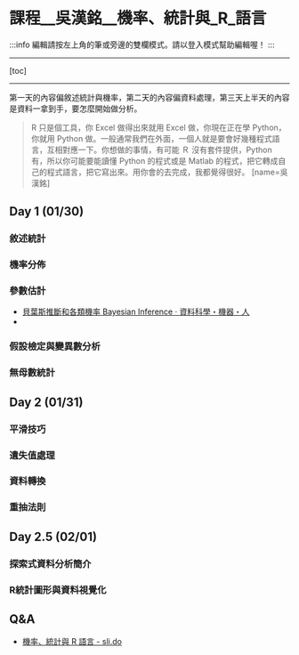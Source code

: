 # 課程__吳漢銘__機率、統計與_R_語言

:::info
編輯請按左上角的筆<i class="fa fa-pencil"></i>或旁邊的雙欄模式<i class="fa fa-columns"></i>。請以登入模式幫助編輯喔！
:::

---

<!-- toc -->[toc]

---

第一天的內容偏敘述統計與機率，第二天的內容偏資料處理，第三天上半天的內容是資料一拿到手，要怎麼開始做分析。

> R 只是個工具，你 Excel 做得出來就用 Excel 做，你現在正在學 Python，你就用 Python 做。一般通常我們在外面，一個人就是要會好幾種程式語言，互相對應一下。你想做的事情，有可能 Ｒ 沒有套件提供，Python 有，所以你可能要能讀懂 Python 的程式或是 Matlab 的程式，把它轉成自己的程式語言，把它寫出來。用你會的去完成，我都覺得很好。
> [name=吳漢銘]

## Day 1 (01/30)

### 敘述統計

### 機率分佈

### 參數估計
- [貝葉斯推斷和各類機率 Bayesian Inference · 資料科學・機器・人](https://brohrer.mcknote.com/zh-Hant/statistics/how_bayesian_inference_works.html)
- 


### 假設檢定與變異數分析

### 無母數統計

## Day 2 (01/31)



### 平滑技巧

### 遺失值處理

### 資料轉換

### 重抽法則

## Day 2.5 (02/01)


### 探索式資料分析簡介

### R統計圖形與資料視覺化

## Q&A
- [機率、統計與 R 語言 - sli.do](https://app.sli.do/event/dzno2vsb/ask)

